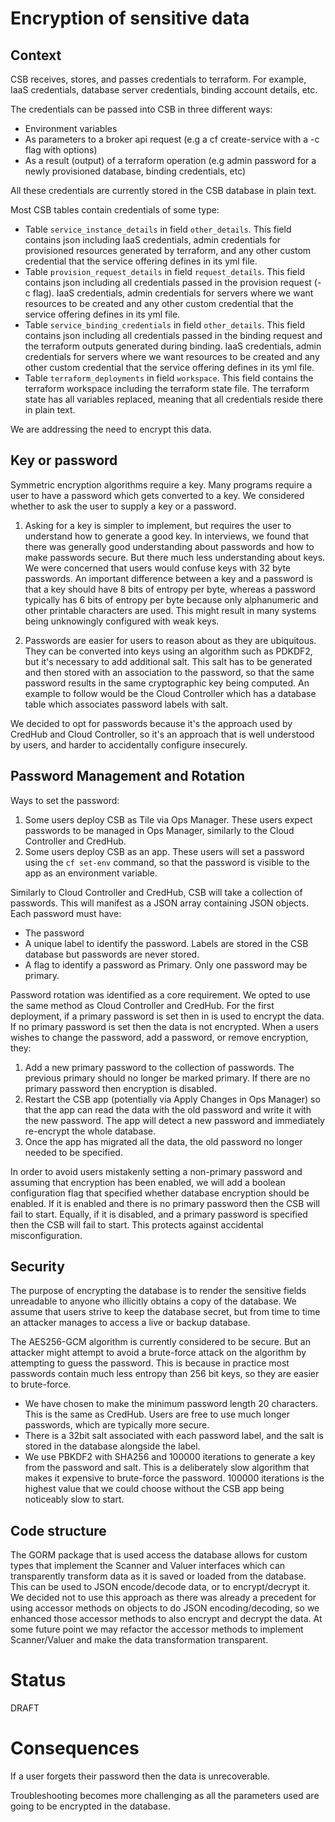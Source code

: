 # Encryption of sensitive data
## Context

CSB receives, stores, and passes credentials to terraform. For example, IaaS credentials,
database server credentials, binding account details, etc.
 
The credentials can be passed into CSB in three different ways:
 - Environment variables
 - As parameters to a broker api request (e.g a cf create-service with a -c flag with options)
 - As a result (output) of a terraform operation (e.g admin password for a newly provisioned database, binding credentials, etc)

All these credentials are currently stored in the CSB database in plain text.

Most CSB tables contain credentials of some type:

* Table `service_instance_details` in field `other_details`.
    This field contains json including IaaS credentials, admin credentials for provisioned resources generated by terraform, and any other custom credential that the service offering defines in its yml file.
* Table `provision_request_details` in field `request_details`.
    This field contains json including all credentials passed in the provision request (-c flag). IaaS credentials, admin credentials for servers where we want resources to be created and any other custom credential that the service offering defines in its yml file.
* Table `service_binding_credentials` in field `other_details`.
    This field contains json including all credentials passed in the binding request and the terraform outputs generated during binding. IaaS credentials, admin credentials for servers where we want resources to be created and any other custom credential that the service offering defines in its yml file.
* Table `terraform_deployments` in field `workspace`.
    This field contains the terraform workspace including the terraform state file. The terraform state has all variables replaced, meaning that all credentials reside there in plain text.
 
We are addressing the need to encrypt this data.

## Key or password

Symmetric encryption algorithms require a key. Many programs require a user to have a password
which gets converted to a key. We considered whether to ask the user to supply a key or a password.

1. Asking for a key is simpler to implement, but requires the user to understand how to generate
a good key. In interviews, we found that there was generally good understanding about passwords and
how to make passwords secure. But there much less understanding about keys. We were concerned
that users would confuse keys with 32 byte passwords. An important difference between a key and a
password is that a key should have 8 bits of entropy per byte, whereas a password typically
has 6 bits of entropy per byte because only alphanumeric and other printable characters are used.
This might result in many systems being unknowingly configured with weak keys.

1. Passwords are easier for users to reason about as they are ubiquitous. They can be
converted into keys using an algorithm such as PDKDF2, but it's necessary to add
additional salt. This salt has to be generated and then stored with an association
to the password, so that the same password results in the
same cryptographic key being computed. An example to follow would be the Cloud Controller
which has a database table which associates password labels with salt.

We decided to opt for passwords because it's the approach used by CredHub and Cloud Controller,
so it's an approach that is well understood by users, and harder to accidentally
configure insecurely.

## Password Management and Rotation

Ways to set the password:
1. Some users deploy CSB as Tile via Ops Manager. These users expect passwords to be
managed in Ops Manager, similarly to the Cloud Controller and CredHub.
1. Some users deploy CSB as an app. These users will set a password using the `cf set-env`
command, so that the password is visible to the app as an environment variable.

Similarly to Cloud Controller and CredHub, CSB will take a collection of passwords.
This will manifest as a JSON array containing JSON objects.
Each password must have:
- The password
- A unique label to identify the password. Labels are stored in the CSB database
but passwords are never stored.
- A flag to identify a password as Primary. Only one password may be primary.

Password rotation was identified as a core requirement. We opted to use the same method
as Cloud Controller and CredHub.
For the first deployment, if a primary password is set then in is used to encrypt the data.
If no primary password is set then the data is not encrypted.
When a users wishes to change the password, add a password, or remove encryption, they:

1. Add a new primary password to the collection of passwords. The previous primary should
no longer be marked primary. If there are no primary password then encryption is disabled.
1. Restart the CSB app (potentially via Apply Changes in Ops Manager) so that the app can
read the data with the old password and write it with the new password. The app will detect
a new password and immediately re-encrypt the whole database.
1. Once the app has migrated all the data, the old password no longer needed to be specified.

In order to avoid users mistakenly setting a non-primary password and assuming that encryption
has been enabled, we will add a boolean configuration flag that specified whether
database encryption should be enabled. If it is enabled and there is no primary password then
the CSB will fail to start. Equally, if it is disabled, and a primary password is specified then
the CSB will fail to start. This protects against accidental misconfiguration.

## Security

The purpose of encrypting the database is to render the sensitive fields unreadable to anyone
who illicitly obtains a copy of the database. We assume that users strive to keep the database
secret, but from time to time an attacker manages to access a live or backup database.

The AES256-GCM algorithm is currently considered to be secure. But an attacker might attempt to
avoid a brute-force attack on the algorithm by attempting to guess the password. This is
because in practice most passwords contain much less entropy than 256 bit keys, so they are
easier to brute-force.
- We have chosen to make the minimum password length 20 characters. This is the same as
CredHub. Users are free to use much longer passwords, which are typically more secure.
- There is a 32bit salt associated with each password label, and the salt is stored in
the database alongside the label.
- We use PBKDF2 with SHA256 and 100000 iterations to generate a key from the password and salt.
This is a deliberately slow algorithm that makes it expensive to brute-force the password.
100000 iterations is the highest value that we could choose without the CSB app being
noticeably slow to start.

## Code structure

The GORM package that is used access the database allows for custom types that implement
the Scanner and Valuer interfaces which can transparently transform data as it is saved or
loaded from the database. This can be used to JSON encode/decode data, or to encrypt/decrypt it.
We decided not to use this approach as there was already a precedent for using accessor methods
on objects to do JSON encoding/decoding, so we enhanced those accessor methods to also encrypt
and decrypt the data. At some future point we may refactor the accessor methods to implement
Scanner/Valuer and make the data transformation transparent.

# Status

DRAFT

# Consequences

If a user forgets their password then the data is unrecoverable.

Troubleshooting becomes more challenging as all the parameters used are going to be
encrypted in the database.


 


